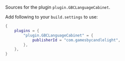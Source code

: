 Sources for the plugin `plugin.GBCLanguageCabinet`.

Add following to your `build.settings` to use:
```lua
{
    plugins = {
        "plugin.GBCLanguageCabinet" = {
            publisherId = "com.gamesbycandlelight",
        },
    },
}
```

